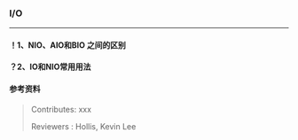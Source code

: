 ### I/O

---

#### ！1、NIO、AIO和BIO 之间的区别


#### ？2、IO和NIO常用用法


#### 参考资料


>Contributes: xxx
>
>Reviewers : Hollis, Kevin Lee
